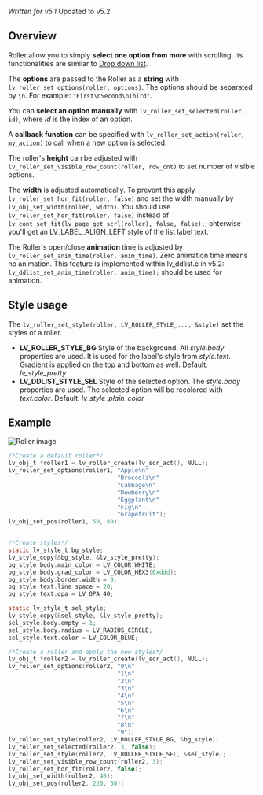_Written for v5.1_
Updated to v5.2
## Overview

Roller allow you to simply **select one option from more** with scrolling. Its functionalities are similar to [Drop down list](/Drop-down-list).

The **options** are passed to the Roller as a **string** with `lv_roller_set_options(roller, options)`. The options should be separated by `\n`. For example: `"First\nSecond\nThird"`.

You can **select an option  manually** with `lv_roller_set_selected(roller, id)`, where _id_ is the index of an option.

A **callback function** can be specified with `lv_roller_set_action(roller, my_action)` to call when a new option is selected.

The roller's **height** can be adjusted with `lv_roller_set_visible_row_count(roller, row_cnt)` to set number of visible options. 

The **width** is adjusted automatically. To prevent this apply `lv_roller_set_hor_fit(roller, false)` and set the width manually by `lv_obj_set_width(roller, width)`. You should use `lv_roller_set_hor_fit(roller, false)` instead of `lv_cont_set_fit(lv_page_get_scrl(roller), false, false);`, ohterwise you'll get an LV_LABEL_ALIGN_LEFT style of the list label text.

The Roller's open/close **animation** time is adjusted by `lv_roller_set_anim_time(roller, anim_time)`. Zero animation time means no animation. This feature is implemented within lv_ddlist.c in v5.2: `lv_ddlist_set_anim_time(roller, anim_time);` should be used for animation.

## Style usage

The `lv_roller_set_style(roller, LV_ROLLER_STYLE_..., &style)` set the styles of a roller.

- **LV_ROLLER_STYLE_BG** Style of the background. All _style.body_ properties are used. It is used for the label's style from _style.text_. Gradient is applied on the top and bottom as well. Default: _lv_style_pretty_
- **LV_DDLIST_STYLE_SEL** Style of the selected option.  The _style.body_ properties are used. The selected option will be recolored with _text.color_. Default: _lv_style_plain_color_

## Example
![Roller image](http://docs.littlevgl.com/img/roller-lv_roller.png)
```c
/*Create a default roller*/
lv_obj_t *roller1 = lv_roller_create(lv_scr_act(), NULL);
lv_roller_set_options(roller1, "Apple\n"
                               "Broccoli\n"
                               "Cabbage\n"
                               "Dewberry\n"
                               "Eggplant\n"
                               "Fig\n"
                               "Grapefruit");
lv_obj_set_pos(roller1, 50, 80);


/*Create styles*/
static lv_style_t bg_style;
lv_style_copy(&bg_style, &lv_style_pretty);
bg_style.body.main_color = LV_COLOR_WHITE;
bg_style.body.grad_color = LV_COLOR_HEX3(0xddd);
bg_style.body.border.width = 0;
bg_style.text.line_space = 20;
bg_style.text.opa = LV_OPA_40;

static lv_style_t sel_style;
lv_style_copy(&sel_style, &lv_style_pretty);
sel_style.body.empty = 1;
sel_style.body.radius = LV_RADIUS_CIRCLE;
sel_style.text.color = LV_COLOR_BLUE;

/*Create a roller and apply the new styles*/
lv_obj_t *roller2 = lv_roller_create(lv_scr_act(), NULL);
lv_roller_set_options(roller2, "0\n"
                               "1\n"
                               "2\n"
                               "3\n"
                               "4\n"
                               "5\n"
                               "6\n"
                               "7\n"
                               "8\n"
                               "9");
lv_roller_set_style(roller2, LV_ROLLER_STYLE_BG, &bg_style);
lv_roller_set_selected(roller2, 3, false);
lv_roller_set_style(roller2, LV_ROLLER_STYLE_SEL, &sel_style);
lv_roller_set_visible_row_count(roller2, 3);
lv_roller_set_hor_fit(roller2, false);
lv_obj_set_width(roller2, 40);
lv_obj_set_pos(roller2, 220, 50);
```
